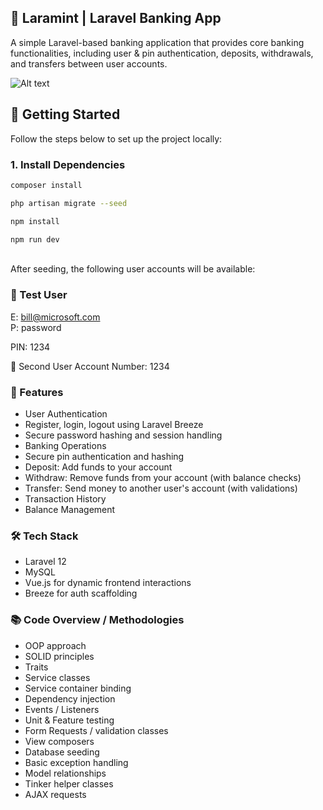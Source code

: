 ## 🏦 Laramint | Laravel Banking App

A simple Laravel-based banking application that provides core banking functionalities, including user & pin authentication, deposits, withdrawals, and transfers between user accounts.

![Alt text](https://i.ibb.co/CptHNWXR/SCR-20250524-sxqt.png)

## 🚀 Getting Started

Follow the steps below to set up the project locally:

### 1. Install Dependencies

```bash
composer install
```

```bash
php artisan migrate --seed
```

```bash
npm install
```

```bash
npm run dev
```
<br>
After seeding, the following user accounts will be available:

### 🧪 Test User

E: bill@microsoft.com<br>
P: password

PIN: 1234

👥 Second User
Account Number: 1234


### 🚀 Features
- User Authentication
- Register, login, logout using Laravel Breeze
- Secure password hashing and session handling
- Banking Operations
- Secure pin authentication and hashing
- Deposit: Add funds to your account
- Withdraw: Remove funds from your account (with balance checks)
- Transfer: Send money to another user's account (with validations)
- Transaction History
- Balance Management

### 🛠 Tech Stack
- Laravel 12
- MySQL
- Vue.js for dynamic frontend interactions
- Breeze for auth scaffolding

### 📚 Code Overview / Methodologies
- OOP approach  
- SOLID principles  
- Traits  
- Service classes  
- Service container binding  
- Dependency injection  
- Events / Listeners  
- Unit & Feature testing  
- Form Requests / validation classes  
- View composers  
- Database seeding  
- Basic exception handling  
- Model relationships  
- Tinker helper classes
- AJAX requests
